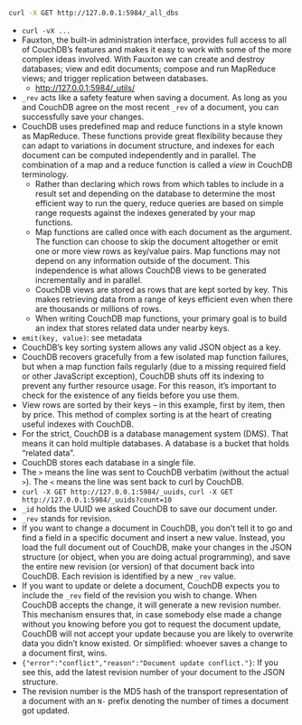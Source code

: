 
```bash
curl -X GET http://127.0.0.1:5984/_all_dbs
```

- `curl -vX ...`
- Fauxton, the built-in administration interface, provides full access to all of CouchDB’s features and makes it easy to work with some of the more complex ideas involved. With Fauxton we can create and destroy databases; view and edit documents; compose and run MapReduce views; and trigger replication between databases.
    - http://127.0.0.1:5984/_utils/
- `_rev` acts like a safety feature when saving a document. As long as you and CouchDB agree on the most recent `_rev` of a document, you can successfully save your changes.
- CouchDB uses predefined map and reduce functions in a style known as MapReduce. These functions provide great flexibility because they can adapt to variations in document structure, and indexes for each document can be computed independently and in parallel. The combination of a map and a reduce function is called a *view* in CouchDB terminology.
    - Rather than declaring which rows from which tables to include in a result set and depending on the database to determine the most efficient way to run the query,  reduce queries are based on simple range requests against the indexes generated by your map functions.
    - Map functions are called once with each document as the argument. The function can choose to skip the document altogether or emit one or more view rows as key/value pairs. Map functions may not depend on any information outside of the document. This independence is what allows CouchDB views to be generated incrementally and in parallel.
    - CouchDB views are stored as rows that are kept sorted by key. This makes retrieving data from a range of keys efficient even when there are thousands or millions of rows. 
    - When writing CouchDB map functions, your primary goal is to build an index that stores related data under nearby keys.
- `emit(key, value)`: see metadata
- CouchDB’s key sorting system allows any valid JSON object as a key.
- CouchDB recovers gracefully from a few isolated map function failures, but when a map function fails regularly (due to a missing required field or other JavaScript exception), CouchDB shuts off its indexing to prevent any further resource usage. For this reason, it’s important to check for the existence of any fields before you use them. 
- View rows are sorted by their keys – in this example, first by item, then by price. This method of complex sorting is at the heart of creating useful indexes with CouchDB.
- For the strict, CouchDB is a database management system (DMS). That means it can hold multiple databases. A database is a bucket that holds “related data”. 
- CouchDB stores each database in a single file.
- The `>` means the line was sent to CouchDB verbatim (without the actual `>`). The `<` means the line was sent back to curl by CouchDB.
- `curl -X GET http://127.0.0.1:5984/_uuids`, `curl -X GET http://127.0.0.1:5984/_uuids?count=10`
- `_id` holds the UUID we asked CouchDB to save our document under. 
- `_rev` stands for revision.
- If you want to change a document in CouchDB, you don’t tell it to go and find a field in a specific document and insert a new value. Instead, you load the full document out of CouchDB, make your changes in the JSON structure (or object, when you are doing actual programming), and save the entire new revision (or version) of that document back into CouchDB. Each revision is identified by a new `_rev` value.
- If you want to update or delete a document, CouchDB expects you to include the `_rev` field of the revision you wish to change. When CouchDB accepts the change, it will generate a new revision number. This mechanism ensures that, in case somebody else made a change without you knowing before you got to request the document update, CouchDB will not accept your update because you are likely to overwrite data you didn’t know existed. Or simplified: whoever saves a change to a document first, wins. 
- `{"error":"conflict","reason":"Document update conflict."}`: If you see this, add the latest revision number of your document to the JSON structure.
- The revision number is the MD5 hash of the transport representation of a document with an `N-` prefix denoting the number of times a document got updated. 